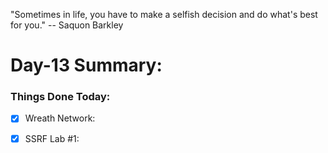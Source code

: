 "Sometimes in life, you have to make a selfish decision and do what's best for you." -- Saquon Barkley

# Day-13 Summary:

### Things Done Today:

- [X] Wreath Network:

- [X] SSRF Lab #1: 
